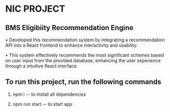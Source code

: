 # NIC PROJECT
## BMS Eligibiity Recommendation Engine

• Developed this recommendation system by integrating a recommendation API into a React frontend to
enhance interactivity and usability.

• This system effectively recommends the most significant schemes based on user input from the provided
database, enhancing the user experience through a intuitive React interface.



## To run this project, run the following commands

1. npm i -- to install all dependencies <br/>

2. npm run start -- to start app




